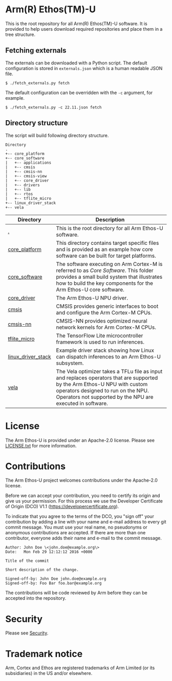 # Arm(R) Ethos(TM)-U

This is the root repository for all Arm(R) Ethos(TM)-U software. It is provided
to help users download required repositories and place them in a tree structure.

## Fetching externals

The externals can be downloaded with a Python script. The default configuration
is stored in `externals.json` which is a human readable JSON file.

```
$ ./fetch_externals.py fetch
```

The default configuration can be overridden with the `-c` argument, for
example.

```
$ ./fetch_externals.py -c 22.11.json fetch
```

## Directory structure

The script will build following directory structure.

```
Directory
.
+-- core_platform
+-- core_software
|   +-- applications
|   +-- cmsis
|   +-- cmsis-nn
|   +-- cmsis-view
|   +-- core_driver
|   +-- drivers
|   +-- lib
|   +-- rtos
|   +-- tflite_micro
+-- linux_driver_stack
+-- vela
```

| Directory | Description |
--- | ---
| [.](https://git.mlplatform.org/ml/ethos-u/ethos-u.git) | This is the root directory for all Arm Ethos-U software. |
| [core_platform](https://git.mlplatform.org/ml/ethos-u/ethos-u-core-platform.git) | This directory contains target specific files and is provided as an example how core software can be built for target platforms. |
| [core_software](https://git.mlplatform.org/ml/ethos-u/ethos-u-core-software.git) | The software executing on Arm Cortex-M is referred to as _Core Software_. This folder provides a small build system that illustrates how to build the key components for the Arm Ethos-U core software. |
| [core_driver](https://git.mlplatform.org/ml/ethos-u/ethos-u-core-driver.git) | The Arm Ethos-U NPU driver. |
| [cmsis](https://github.com/ARM-software/CMSIS_5) | CMSIS provides generic interfaces to boot and configure the Arm Cortex-M CPUs. |
| [cmsis-nn](https://github.com/ARM-software/CMSIS-NN.git) | CMSIS-NN provides optimized neural network kernels for Arm Cortex-M CPUs. |
| [tflite_micro](https://github.com/tensorflow/tflite-micro) | The TensorFlow Lite microcontroller framework is used to run inferences. |
| [linux_driver_stack](https://git.mlplatform.org/ml/ethos-u/ethos-u-linux-driver-stack.git) | Example driver stack showing how Linux can dispatch inferences to an Arm Ethos-U subsystem. |
| [vela](https://git.mlplatform.org/ml/ethos-u/ethos-u-vela.git) | The Vela optimizer takes a TFLu file as input and replaces operators that are supported by the Arm Ethos-U NPU with custom operators designed to run on the NPU. Operators not supported by the NPU are executed in software. |

# License

The Arm Ethos-U is provided under an Apache-2.0 license. Please see
[LICENSE.txt](LICENSE.txt) for more information.

# Contributions

The Arm Ethos-U project welcomes contributions under the Apache-2.0 license.

Before we can accept your contribution, you need to certify its origin and give
us your permission. For this process we use the Developer Certificate of Origin
(DCO) V1.1 (https://developercertificate.org).

To indicate that you agree to the terms of the DCO, you "sign off" your
contribution by adding a line with your name and e-mail address to every git
commit message. You must use your real name, no pseudonyms or anonymous
contributions are accepted. If there are more than one contributor, everyone
adds their name and e-mail to the commit message.

```
Author: John Doe \<john.doe@example.org\>
Date:   Mon Feb 29 12:12:12 2016 +0000

Title of the commit

Short description of the change.

Signed-off-by: John Doe john.doe@example.org
Signed-off-by: Foo Bar foo.bar@example.org
```

The contributions will be code reviewed by Arm before they can be accepted into
the repository.

# Security

Please see [Security](SECURITY.md).

# Trademark notice

Arm, Cortex and Ethos are registered trademarks of Arm Limited (or its
subsidiaries) in the US and/or elsewhere.
